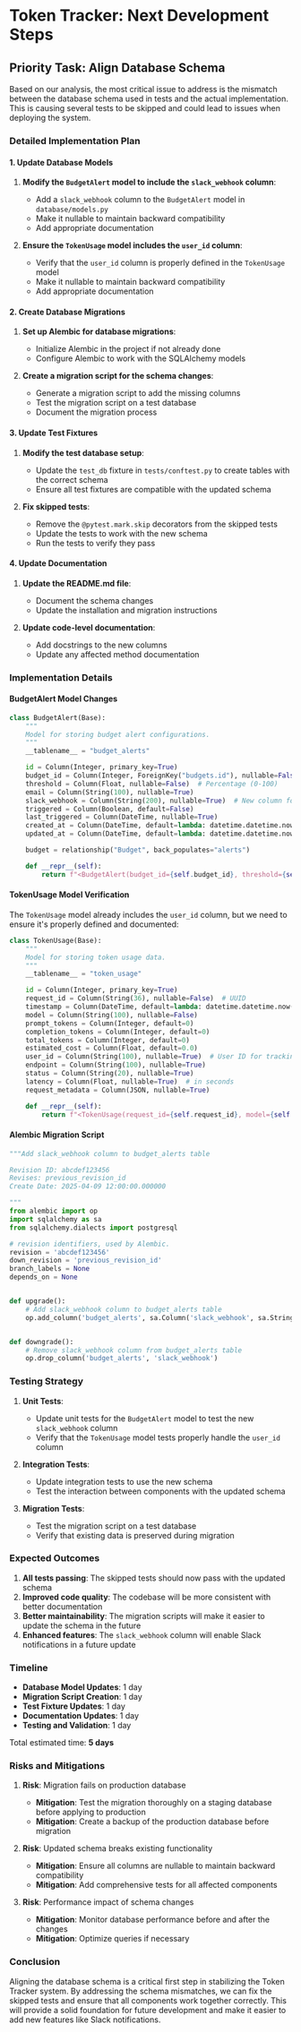 # Token Tracker: Next Development Steps

## Priority Task: Align Database Schema

Based on our analysis, the most critical issue to address is the mismatch between the database schema used in tests and the actual implementation. This is causing several tests to be skipped and could lead to issues when deploying the system.

### Detailed Implementation Plan

#### 1. Update Database Models

1. **Modify the `BudgetAlert` model to include the `slack_webhook` column**:
   - Add a `slack_webhook` column to the `BudgetAlert` model in `database/models.py`
   - Make it nullable to maintain backward compatibility
   - Add appropriate documentation

2. **Ensure the `TokenUsage` model includes the `user_id` column**:
   - Verify that the `user_id` column is properly defined in the `TokenUsage` model
   - Make it nullable to maintain backward compatibility
   - Add appropriate documentation

#### 2. Create Database Migrations

1. **Set up Alembic for database migrations**:
   - Initialize Alembic in the project if not already done
   - Configure Alembic to work with the SQLAlchemy models

2. **Create a migration script for the schema changes**:
   - Generate a migration script to add the missing columns
   - Test the migration script on a test database
   - Document the migration process

#### 3. Update Test Fixtures

1. **Modify the test database setup**:
   - Update the `test_db` fixture in `tests/conftest.py` to create tables with the correct schema
   - Ensure all test fixtures are compatible with the updated schema

2. **Fix skipped tests**:
   - Remove the `@pytest.mark.skip` decorators from the skipped tests
   - Update the tests to work with the new schema
   - Run the tests to verify they pass

#### 4. Update Documentation

1. **Update the README.md file**:
   - Document the schema changes
   - Update the installation and migration instructions

2. **Update code-level documentation**:
   - Add docstrings to the new columns
   - Update any affected method documentation

### Implementation Details

#### BudgetAlert Model Changes

```python
class BudgetAlert(Base):
    """
    Model for storing budget alert configurations.
    """
    __tablename__ = "budget_alerts"

    id = Column(Integer, primary_key=True)
    budget_id = Column(Integer, ForeignKey("budgets.id"), nullable=False)
    threshold = Column(Float, nullable=False)  # Percentage (0-100)
    email = Column(String(100), nullable=True)
    slack_webhook = Column(String(200), nullable=True)  # New column for Slack notifications
    triggered = Column(Boolean, default=False)
    last_triggered = Column(DateTime, nullable=True)
    created_at = Column(DateTime, default=lambda: datetime.datetime.now(datetime.timezone.utc))
    updated_at = Column(DateTime, default=lambda: datetime.datetime.now(datetime.timezone.utc), onupdate=lambda: datetime.datetime.now(datetime.timezone.utc))

    budget = relationship("Budget", back_populates="alerts")

    def __repr__(self):
        return f"<BudgetAlert(budget_id={self.budget_id}, threshold={self.threshold})>"
```

#### TokenUsage Model Verification

The `TokenUsage` model already includes the `user_id` column, but we need to ensure it's properly defined and documented:

```python
class TokenUsage(Base):
    """
    Model for storing token usage data.
    """
    __tablename__ = "token_usage"

    id = Column(Integer, primary_key=True)
    request_id = Column(String(36), nullable=False)  # UUID
    timestamp = Column(DateTime, default=lambda: datetime.datetime.now(datetime.timezone.utc))
    model = Column(String(100), nullable=False)
    prompt_tokens = Column(Integer, default=0)
    completion_tokens = Column(Integer, default=0)
    total_tokens = Column(Integer, default=0)
    estimated_cost = Column(Float, default=0.0)
    user_id = Column(String(100), nullable=True)  # User ID for tracking usage by user
    endpoint = Column(String(100), nullable=True)
    status = Column(String(20), nullable=True)
    latency = Column(Float, nullable=True)  # in seconds
    request_metadata = Column(JSON, nullable=True)

    def __repr__(self):
        return f"<TokenUsage(request_id={self.request_id}, model={self.model}, total_tokens={self.total_tokens})>"
```

#### Alembic Migration Script

```python
"""Add slack_webhook column to budget_alerts table

Revision ID: abcdef123456
Revises: previous_revision_id
Create Date: 2025-04-09 12:00:00.000000

"""
from alembic import op
import sqlalchemy as sa
from sqlalchemy.dialects import postgresql

# revision identifiers, used by Alembic.
revision = 'abcdef123456'
down_revision = 'previous_revision_id'
branch_labels = None
depends_on = None


def upgrade():
    # Add slack_webhook column to budget_alerts table
    op.add_column('budget_alerts', sa.Column('slack_webhook', sa.String(200), nullable=True))


def downgrade():
    # Remove slack_webhook column from budget_alerts table
    op.drop_column('budget_alerts', 'slack_webhook')
```

### Testing Strategy

1. **Unit Tests**:
   - Update unit tests for the `BudgetAlert` model to test the new `slack_webhook` column
   - Verify that the `TokenUsage` model tests properly handle the `user_id` column

2. **Integration Tests**:
   - Update integration tests to use the new schema
   - Test the interaction between components with the updated schema

3. **Migration Tests**:
   - Test the migration script on a test database
   - Verify that existing data is preserved during migration

### Expected Outcomes

1. **All tests passing**: The skipped tests should now pass with the updated schema
2. **Improved code quality**: The codebase will be more consistent with better documentation
3. **Better maintainability**: The migration scripts will make it easier to update the schema in the future
4. **Enhanced features**: The `slack_webhook` column will enable Slack notifications in a future update

### Timeline

- **Database Model Updates**: 1 day
- **Migration Script Creation**: 1 day
- **Test Fixture Updates**: 1 day
- **Documentation Updates**: 1 day
- **Testing and Validation**: 1 day

Total estimated time: **5 days**

### Risks and Mitigations

1. **Risk**: Migration fails on production database
   - **Mitigation**: Test the migration thoroughly on a staging database before applying to production
   - **Mitigation**: Create a backup of the production database before migration

2. **Risk**: Updated schema breaks existing functionality
   - **Mitigation**: Ensure all columns are nullable to maintain backward compatibility
   - **Mitigation**: Add comprehensive tests for all affected components

3. **Risk**: Performance impact of schema changes
   - **Mitigation**: Monitor database performance before and after the changes
   - **Mitigation**: Optimize queries if necessary

### Conclusion

Aligning the database schema is a critical first step in stabilizing the Token Tracker system. By addressing the schema mismatches, we can fix the skipped tests and ensure that all components work together correctly. This will provide a solid foundation for future development and make it easier to add new features like Slack notifications.
